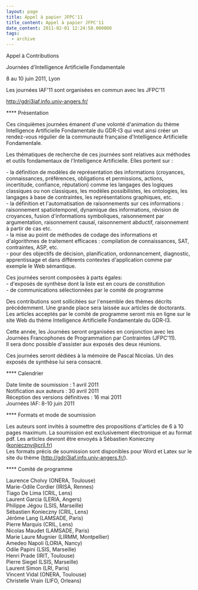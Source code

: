 ```yaml
---
layout: page
title: Appel à papier JFPC'11
title_content: Appel à papier JFPC'11
date_content: 2011-02-01 12:24:58.000000
tags:
  - archive
---
```

Appel à Contributions  
  
Journées d'Intelligence Artificielle Fondamentale  
  
8 au 10 juin 2011, Lyon  
  
Les journées IAF'11 sont organisées en commun avec les JFPC'11  
  
<http://gdri3iaf.info.univ-angers.fr/>  
  
  
**** Présentation  
  
Ces cinquièmes journées émanent d'une volonté d'animation du thème
Intelligence Artificielle Fondamentale du GDR-I3 qui veut ainsi créer un
rendez-vous régulier de la communauté française d'Intelligence Artificielle
Fondamentale.  
  
Les thématiques de recherche de ces journées sont relatives aux méthodes et
outils fondamentaux de l'Intelligence Artificielle. Elles portent sur :  
  
\- la définition de modèles de représentation des informations (croyances,
connaissances, préférences, obligations et permissions, actions, incertitude,
confiance, réputation) comme les langages des logiques classiques ou non
classiques, les modèles possibilistes, les ontologies, les langages à base de
contraintes, les représentations graphiques, etc.  
\- la définition et l'automatisation de raisonnements sur ces informations :
raisonnement spatiotemporel, dynamique des informations, révision de
croyances, fusion d'informations symboliques, raisonnement par argumentation,
raisonnement causal, raisonnement abductif, raisonnement à partir de cas etc.  
\- la mise au point de méthodes de codage des informations et d'algorithmes de
traitement efficaces : compilation de connaissances, SAT, contraintes, ASP,
etc.  
\- pour des objectifs de décision, planification, ordonnancement, diagnostic,
apprentissage et dans différents contextes d'application comme par exemple le
Web sémantique.  
  
  
Ces journées seront composées à parts égales:  
\- d'exposés de synthèse dont la liste est en cours de constitution  
\- de communications sélectionnées par le comité de programme  
  
Des contributions sont sollicitées sur l'ensemble des thèmes décrits
précédemment. Une grande place sera laissée aux articles de doctorants. Les
articles acceptés par le comité de programme seront mis en ligne sur le site
Web du thème Intelligence Artificielle Fondamentale du GDR-I3.  
  
Cette année, les Journées seront organisées en conjonction avec les Journées
Francophones de Programmation par Contraintes (JFPC'11).  
Il sera donc possible d'assister aux exposés des deux réunions.  
  
Ces journées seront dédiées à la mémoire de Pascal Nicolas. Un des exposés de
synthèse lui sera consacré.  
  
**** Calendrier  
  
Date limite de soumission : 1 avril 2011  
Notification aux auteurs : 30 avril 2011  
Réception des versions définitives : 16 mai 2011  
Journées IAF: 8-10 juin 2011  
  
  
**** Formats et mode de soumission  
  
Les auteurs sont invités à soumettre des propositions d'articles de 6 à 10
pages maximum. La soumission est exclusivement électronique et au format pdf.
Les articles devront être envoyés à Sébastien Konieczny
([konieczny@cril.fr](mailto:konieczny@cril.fr))  
Les formats précis de soumission sont disponibles pour Word et Latex sur le
site du thème (<http://gdri3iaf.info.univ-angers.fr/>).  
  
  
**** Comité de programme  
  
Laurence Cholvy (ONERA, Toulouse)  
Marie-Odile Cordier (IRISA, Rennes)  
Tiago De Lima (CRIL, Lens)  
Laurent Garcia (LERIA, Angers)  
Philippe Jégou (LSIS, Marseille)  
Sébastien Konieczny (CRIL, Lens)  
Jérôme Lang (LAMSADE, Paris)  
Pierre Marquis (CRIL, Lens)  
Nicolas Maudet (LAMSADE, Paris)  
Marie Laure Mugnier (LIRMM, Montpellier)  
Amedeo Napoli (LORIA, Nancy)  
Odile Papini (LSIS, Marseille)  
Henri Prade (IRIT, Toulouse)  
Pierre Siegel (LSIS, Marseille)  
Laurent Simon (LRI, Paris)  
Vincent Vidal (ONERA, Toulouse)  
Christelle Vrain (LIFO, Orleans)

